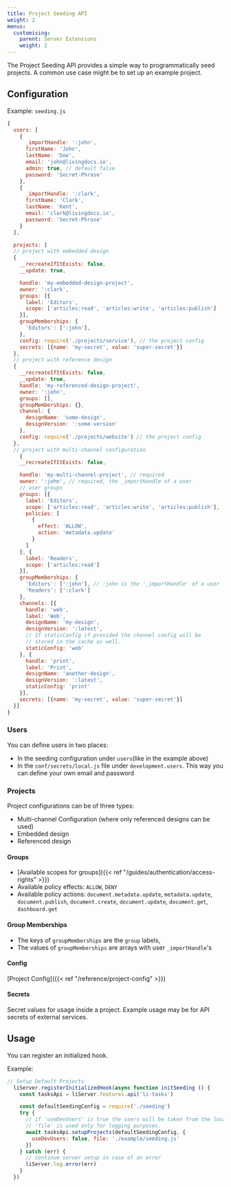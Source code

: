 ```yaml
---
title: Project Seeding API
weight: 2
menus:
  customising:
    parent: Server Extensions
    weight: 2
---
```


The Project Seeding API provides a simple way to programmatically seed projects. A common use case might be to set up an example project.

## Configuration

Example: `seeding.js`
```js
{
  users: [
    {
      _importHandle: ':john',
      firstName: 'John',
      lastName: 'Doe',
      email: 'john@livingdocs.io',
      admin: true, // default false
      password: 'Secret-Phrase'
    },
    {
      _importHandle: ':clark',
      firstName: 'Clark',
      lastName: 'Kent',
      email: 'clark@livingdocs.io',
      password: 'Secret-Phrase'
    }
  ],

  projects: [
  // project with embedded design
  {
    __recreateIfItExists: false,
    __update: true,

    handle: 'my-embedded-design-project',
    owner: ':clark',
    groups: [{
      label: 'Editors',
      scope: ['articles:read', 'articles:write', 'articles:publish']
    }],
    groupMemberships: {
      'Editors': [':john'],
    },
    config: require('./projects/service'), // the project config
    secrets: [{name: 'my-secret', value: 'super-secret'}]
  },
  // project with reference design
  {
    __recreateIfItExists: false,
    __update: true,
    handle: 'my-referenced-design-project',
    owner: ':john',
    groups: [],
    groupMemberships: {},
    channel: {
      designName: 'some-design',
      designVersion: ':some-version'
    },
    config: require('./projects/website') // the project config
  },
  // project with multi-channel configuration
    {
    __recreateIfItExists: false,

    handle: 'my-multi-channel-project', // required
    owner: ':john', // required, the _importHandle of a user
    // user groups
    groups: [{
      label: 'Editors',
      scope: ['articles:read', 'articles:write', 'articles:publish'],
      policies: [
        {
          effect: 'ALLOW',
          action: 'metadata.update'
        }
      ]
    }, {
      label: 'Readers',
      scope: ['articles:read']
    }],
    groupMemberships: {
      'Editors': [':john'], // :john is the '_importHandle' of a user
      'Readers': [':clark']
    },
    channels: [{
      handle: 'web',
      label: 'Web',
      designName: 'my-design',
      designVersion: ':latest',
      // If staticConfig if provided the channel config will be
      // stored in the cache as well.
      staticConfig: 'web'
    }, {
      handle: 'print',
      label: 'Print',
      designName: 'another-design',
      designVersion: ':latest',
      staticConfig: 'print'
    }],
    secrets: [{name: 'my-secret', value: 'super-secret'}]
  }]
}
```

### Users

You can define users in two places:
- In the seeding configuration  under `users`(like in the example above)
- In the `conf/secrets/local.js` file under `development.users`. This way you can define your own email and password

### Projects

Project configurations can be of three types:
- Multi-channel Configuration (where only referenced designs can be used)
- Embedded design
- Referenced design

#### Groups

- [Available scopes for groups]({{< ref "/guides/authentication/access-rights" >}})
- Available policy effects: `ALLOW`, `DENY`
- Available policy actions: `document.metadata.update`, `metadata.update`, `document.publish`, `document.create`, `document.update`, `document.get`, `dashboard.get`

#### Group Memberships

- The keys of `groupMemberships` are the `group` labels,
- The values of `groupMemberships` are arrays with user `_importHandle`'s

#### Config

[Project Config]({{< ref "/reference/project-config" >}})

#### Secrets

Secret values for usage inside a project. Example usage may be for API secrets of external services.


## Usage

You can register an initialized hook.

Example:

```js
// Setup Default Projects
  liServer.registerInitializedHook(async function initSeeding () {
    const tasksApi = liServer.features.api('li-tasks')

    const defaultSeedingConfig = require('./seeding')
    try {
      // if 'useDevUsers' is true the users will be taken from the local.js file.
      // 'file' is used only for logging purposes.
      await tasksApi.setupProjects(defaultSeedingConfig, {
        useDevUsers: false, file: './example/seeding.js'
      })
    } catch (err) {
      // continue server setup in case of an error
      liServer.log.error(err)
    }
  })
```
